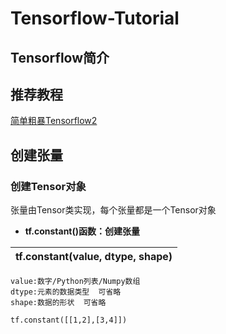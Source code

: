 # Tensorflow-Tutorial
## Tensorflow简介

## 推荐教程
[简单粗暴Tensorflow2](https://tf.wiki/zh_hans/mlstudyjam.html)
## 创建张量
### 创建Tensor对象
张量由Tensor类实现，每个张量都是一个Tensor对象

- __tf.constant()函数：创建张量__
 
| tf.constant(value, dtype, shape) | 
| -------------------------------- |


    value:数字/Python列表/Numpy数组   
    dtype:元素的数据类型  可省略
    shape:数据的形状  可省略

```
tf.constant([[1,2],[3,4]]) 
```

